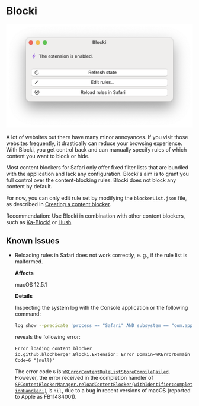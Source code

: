 #  Blocki

<img src="screenshot.png" alt="Screenshot of Blocki" width="531" heigth="293"/>

A lot of websites out there have many minor annoyances. If you visit those websites frequently, it drastically can reduce your browsing experience. With Blocki, you get control back and can manually specify rules of which content you want to block or hide.

Most content blockers for Safari only offer fixed filter lists that are bundled with the application and lack any configuration. Blocki's aim is to grant you full control over the content-blocking rules. Blocki does not block any content by default.

For now, you can only edit rule set by modifying the `blockerList.json` file, as described in [Creating a content blocker](https://developer.apple.com/documentation/safariservices/creating_a_content_blocker).

Recommendation: Use Blocki in combination with other content blockers, such as [Ka-Block!](https://github.com/dgraham/Ka-Block) or [Hush](https://github.com/oblador/hush).

## Known Issues

- Reloading rules in Safari does not work correctly, e. g., if the rule list is malformed.

  **Affects**

  macOS 12.5.1

  **Details**

  Inspecting the system log with the Console application or the following command:

  ```sh
  log show --predicate 'process == "Safari" AND subsystem == "com.apple.Safari"' --last 10m
  ```

  reveals the following error:

  ```
  Error loading content blocker io.github.blochberger.Blocki.Extension: Error Domain=WKErrorDomain Code=6 "(null)"
  ```

  The error code `6` is [`WKErrorContentRuleListStoreCompileFailed`](https://developer.apple.com/documentation/webkit/wkerrorcode/wkerrorcontentruleliststorecompilefailed). However, the error received in the completion handler of [`SFContentBlockerManager.reloadContentBlocker(withIdentifier:completionHandler:)`](https://developer.apple.com/documentation/safariservices/sfcontentblockermanager/1620151-reloadcontentblocker) is `nil`, due to a bug in recent versions of macOS (reported to Apple as FB11484001).
